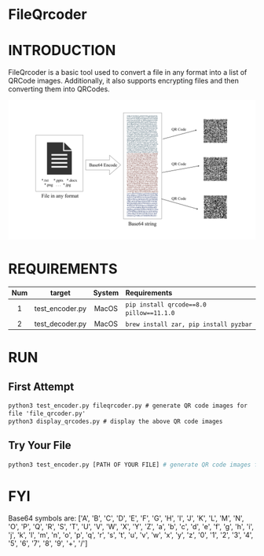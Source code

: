 # FileQrcoder
# INTRODUCTION
FileQrcoder is a basic tool used to convert a file in any format into a list of QRCode images. Additionally, it also supports encrypting files and then converting them into QRCodes.

![image](https://github.com/lulinpeng/FileQrcoder/blob/main/intro.png)

# REQUIREMENTS

| Num | target | System  |	Requirements |
|:--------:| :---------: | :---------:|:--------|
|1| test_encoder.py | MacOS |```pip install qrcode==8.0 pillow==11.1.0```|
|2| test_decoder.py | MacOS |```brew install zar, pip install pyzbar```|

# RUN
## First Attempt
```shell
python3 test_encoder.py fileqrcoder.py # generate QR code images for file 'file_qrcoder.py'
python3 display_qrcodes.py # display the above QR code images
```

## Try Your File
```python
python3 test_encoder.py [PATH OF YOUR FILE] # generate QR code images for 'YOUR FILE'
```

# FYI
Base64 symbols are: ['A', 'B', 'C', 'D', 'E', 'F', 'G', 'H', 'I', 'J', 'K', 'L', 'M', 'N', 'O', 'P', 'Q', 'R', 'S', 'T', 'U', 'V', 'W', 'X', 'Y', 'Z', 'a', 'b', 'c', 'd', 'e', 'f', 'g', 'h', 'i', 'j', 'k', 'l', 'm', 'n', 'o', 'p', 'q', 'r', 's', 't', 'u', 'v', 'w', 'x', 'y', 'z', '0', '1', '2', '3', '4', '5', '6', '7', '8', '9', '+', '/']
